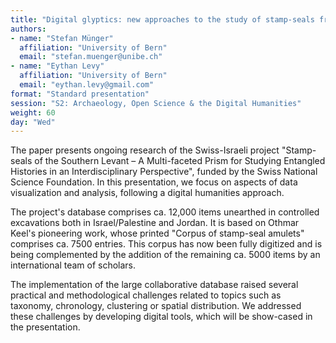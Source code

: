 ```yaml
---
title: "Digital glyptics: new approaches to the study of stamp-seals from the Southern Levant"
authors:
- name: "Stefan Münger"
  affiliation: "University of Bern"
  email: "stefan.muenger@unibe.ch"
- name: "Eythan Levy"
  affiliation: "University of Bern"
  email: "eythan.levy@gmail.com"
format: "Standard presentation"
session: "S2: Archaeology, Open Science & the Digital Humanities"
weight: 60
day: "Wed"
---
```


The paper presents ongoing research of the Swiss-Israeli project "Stamp-seals of the
Southern Levant – A Multi-faceted Prism for Studying Entangled Histories in an
Interdisciplinary Perspective", funded by the Swiss National Science Foundation. In this
presentation, we focus on aspects of data visualization and analysis, following a digital
humanities approach.

The project's database comprises ca. 12,000 items unearthed in controlled excavations both
in Israel/Palestine and Jordan. It is based on Othmar Keel's pioneering work, whose printed
"Corpus of stamp-seal amulets" comprises ca. 7500 entries. This corpus has now been fully
digitized and is being complemented by the addition of the remaining ca. 5000 items by an
international team of scholars.

The implementation of the large collaborative database raised several practical and
methodological challenges related to topics such as taxonomy, chronology, clustering or
spatial distribution. We addressed these challenges by developing digital tools, which will be
show-cased in the presentation.
